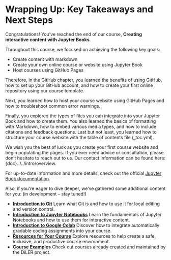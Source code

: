 # Wrapping Up: Key Takeaways and Next Steps 

Congratulations! You’ve reached the end of our course, **Creating interactive content with Jupyter Books**.

Throughout this course, we focused on achieving the following key goals:
* Create content with markdown
* Create your own online course or website using Jupyter Book
* Host courses using GitHub Pages

Therefore, in the GitHub chapter, you learned the benefits of using GitHub, how to set up your GitHub account, and how to create your first online repository using our course template.

Next, you learned how to host your course website using GitHub Pages and how to troubleshoot common error warnings.

Finally, you explored the types of files you can integrate into your Jupyter Book and how to create them. You also learned the basics of formatting with Markdown, how to embed various media types, and how to include citations and feedback questions. Last but not least, you learned how to structure your course website with the table of contents file (_toc.yml).

We wish you the best of luck as you create your first course website and begin populating the pages. If you ever need advice or consultation, please don’t hesitate to reach out to us. Our contact information can be found here: {doc}../../intro/overview.

For up-to-date information and more details, check out the official [Jupyter Book documentation](https://jupyterbook.org/en/stable/intro.html#).

Also, if you're eager to dive deeper, we’ve gathered some additional content for you: (in development – stay tuned!)

- **[Introduction to Git](../4_additional/git/intro)**
Learn what Git is and how to use it for local editing and version control.
- **[Introduction to Jupyter Notebooks](../4_additional/jupyter_notebooks)**
Learn the fundamentals of Jupyter Notebooks and how to use them for interactive content.
- **[Introduction to Google Colab](../4_additional/colab)**
Discover how to integrate automatically gradable coding assignments into your course.
- **[Resources for Your Course](../../resources/info)**
Explore resources to help create a safe, inclusive, and productive course environment. 
- **[Course Examples](../../resources/demo)**
Check out courses already created and maintained by the DiLER project.
